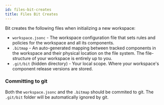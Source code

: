 ```yaml
---
id: files-bit-creates
title: Files Bit Creates
---
```


Bit creates the following files when initializing a new workspace:

- `workspace.jsonc` - The workspace configuration file that sets rules and policies for the workspace and all its components.
- `.bitmap` - An auto-generated mapping between tracked components in the workspace and their physical location on the file system. The file-structure of your workspace is entirely up to you.
- `.git/bit` (hidden directory) - Your local scope. Where your workspace's component release versions are stored.

### Committing to git

Both the `workspace.jsonc` and the `.bitmap` should be commited to git. The `.git/bit` folder will be automatically ignored by git.
